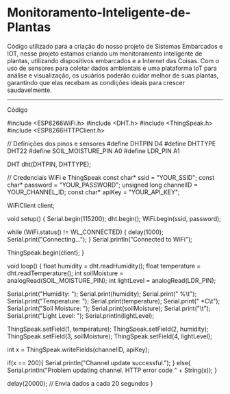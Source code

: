 # Monitoramento-Inteligente-de-Plantas

Código utilizado para a criação do nosso projeto de Sistemas Embarcados e IOT, nesse projeto estamos criando um monitoramento inteligente de plantas, utilizando dispositivos embarcados e a Internet das Coisas. Com o uso de sensores para coletar dados ambientais e uma plataforma IoT para análise e visualização, os usuários poderão cuidar melhor de suas plantas, garantindo que elas recebam as condições ideais para crescer saudavelmente.


------

Código

#include <ESP8266WiFi.h>
#include <DHT.h>
#include <ThingSpeak.h>
#include <ESP8266HTTPClient.h>

// Definições dos pinos e sensores
#define DHTPIN D4
#define DHTTYPE DHT22
#define SOIL_MOISTURE_PIN A0
#define LDR_PIN A1

DHT dht(DHTPIN, DHTTYPE);

// Credenciais WiFi e ThingSpeak
const char* ssid = "YOUR_SSID";
const char* password = "YOUR_PASSWORD";
unsigned long channelID = YOUR_CHANNEL_ID;
const char* apiKey = "YOUR_API_KEY";

WiFiClient client;

void setup() {
  Serial.begin(115200);
  dht.begin();
  WiFi.begin(ssid, password);

  while (WiFi.status() != WL_CONNECTED) {
    delay(1000);
    Serial.print("Connecting...");
  }
  Serial.println("Connected to WiFi");
  
  ThingSpeak.begin(client);
}

void loop() {
  float humidity = dht.readHumidity();
  float temperature = dht.readTemperature();
  int soilMoisture = analogRead(SOIL_MOISTURE_PIN);
  int lightLevel = analogRead(LDR_PIN);

  Serial.print("Humidity: ");
  Serial.print(humidity);
  Serial.print(" %\t");
  Serial.print("Temperature: ");
  Serial.print(temperature);
  Serial.print(" *C\t");
  Serial.print("Soil Moisture: ");
  Serial.print(soilMoisture);
  Serial.print("\t");
  Serial.print("Light Level: ");
  Serial.println(lightLevel);

  ThingSpeak.setField(1, temperature);
  ThingSpeak.setField(2, humidity);
  ThingSpeak.setField(3, soilMoisture);
  ThingSpeak.setField(4, lightLevel);

  int x = ThingSpeak.writeFields(channelID, apiKey);

  if(x == 200){
    Serial.println("Channel update successful.");
  }
  else{
    Serial.println("Problem updating channel. HTTP error code " + String(x));
  }

  delay(20000); // Envia dados a cada 20 segundos
}

